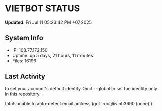 # VIETBOT STATUS
**Updated**: Fri Jul 11 05:23:42 PM +07 2025

## System Info
- IP: 103.77.172.150
- Uptime: up 5 days, 21 hours, 11 minutes
- Files: 16196

## Last Activity

to set your account's default identity.
Omit --global to set the identity only in this repository.

fatal: unable to auto-detect email address (got 'root@vinh3690.(none)')
